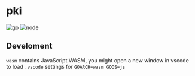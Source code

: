 # pki
![go](https://github.com/mayocream/pki/actions/workflows/go.yml/badge.svg)
![node](https://github.com/mayocream/pki/actions/workflows/node.yml/badge.svg)

## Develoment

`wasm` contains JavaScript WASM, you might open a new window in vscode to load `.vscode` settings for `GOARCH=wasm GOOS=js`
